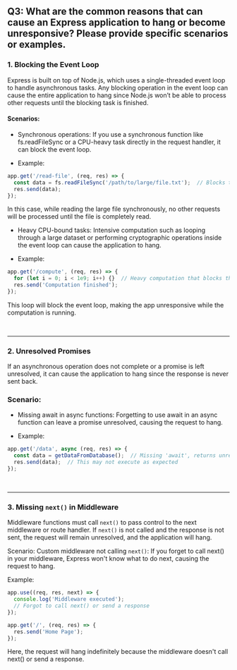 ## Q3: What are the common reasons that can cause an Express application to hang or become unresponsive? Please provide specific scenarios or examples.

### 1. Blocking the Event Loop

Express is built on top of Node.js, which uses a single-threaded event loop to handle asynchronous tasks. Any blocking operation in the event loop can cause the entire application to hang since Node.js won’t be able to process other requests until the blocking task is finished.

#### Scenarios:
- Synchronous operations: If you use a synchronous function like fs.readFileSync or a CPU-heavy task directly in the request handler, it can block the event loop.

- Example:

```js
app.get('/read-file', (req, res) => {
  const data = fs.readFileSync('/path/to/large/file.txt');  // Blocks the event loop
  res.send(data);
});
```
In this case, while reading the large file synchronously, no other requests will be processed until the file is completely read.

- Heavy CPU-bound tasks: Intensive computation such as looping through a large dataset or performing cryptographic operations inside the event loop can cause the application to hang.

- Example:

```js
app.get('/compute', (req, res) => {
  for (let i = 0; i < 1e9; i++) {}  // Heavy computation that blocks the event loop
  res.send('Computation finished');
});
```
This loop will block the event loop, making the app unresponsive while the computation is running.

<br>

---

### 2. Unresolved Promises
If an asynchronous operation does not complete or a promise is left unresolved, it can cause the application to hang since the response is never sent back.

### Scenario:
- Missing await in async functions: Forgetting to use await in an async function can leave a promise unresolved, causing the request to hang.

- Example:

```js
app.get('/data', async (req, res) => {
  const data = getDataFromDatabase();  // Missing 'await', returns unresolved promise
  res.send(data);  // This may not execute as expected
});
```

<br>

---

### 3. Missing `next()` in Middleware
Middleware functions must call `next()` to pass control to the next middleware or route handler. If `next()` is not called and the response is not sent, the request will remain unresolved, and the application will hang.

Scenario:
Custom middleware not calling `next()`: If you forget to call next() in your middleware, Express won't know what to do next, causing the request to hang.

Example:

```js
app.use((req, res, next) => {
  console.log('Middleware executed');
  // Forgot to call next() or send a response
});

app.get('/', (req, res) => {
  res.send('Home Page');
});
```
Here, the request will hang indefinitely because the middleware doesn't call next() or send a response.

